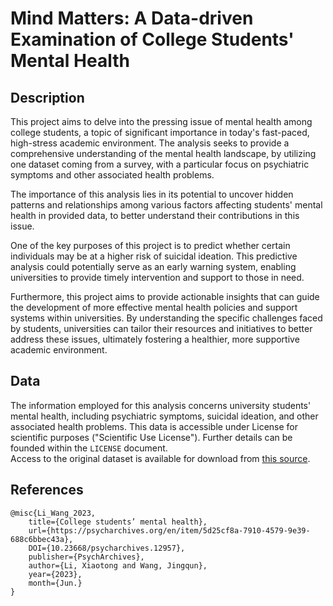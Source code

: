 # Mind Matters: A Data-driven Examination of College Students' Mental Health

## Description
This project aims to delve into the pressing issue of mental health among college students, a topic of significant importance in today's fast-paced, high-stress academic environment. The analysis seeks to provide a comprehensive understanding of the mental health landscape, by utilizing one dataset coming from a survey, with a particular focus on psychiatric symptoms and other associated health problems.

The importance of this analysis lies in its potential to uncover hidden patterns and relationships among various factors affecting students' mental health in provided data, to better understand their contributions in this issue.

One of the key purposes of this project is to predict whether certain individuals may be at a higher risk of suicidal ideation. This predictive analysis could potentially serve as an early warning system, enabling universities to provide timely intervention and support to those in need.

Furthermore, this project aims to provide actionable insights that can guide the development of more effective mental health policies and support systems within universities. By understanding the specific challenges faced by students, universities can tailor their resources and initiatives to better address these issues, ultimately fostering a healthier, more supportive academic environment.

## Data
The information employed for this analysis concerns university students' mental health, including psychiatric symptoms, suicidal ideation, and other associated health problems. This data is accessible under License for scientific purposes ("Scientific Use License"). Further details can be founded within the `LICENSE` document.<br/>
Access to the original dataset is available for download from <a href="https://psycharchives.org/en/item/5d25cf8a-7910-4579-9e39-688c6bbec43a">this source</a>.


## References
```
@misc{Li_Wang_2023,
    title={College students’ mental health},
    url={https://psycharchives.org/en/item/5d25cf8a-7910-4579-9e39-688c6bbec43a},
    DOI={10.23668/psycharchives.12957},
    publisher={PsychArchives},
    author={Li, Xiaotong and Wang, Jingqun},
    year={2023},
    month={Jun.}
}
```
